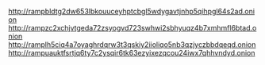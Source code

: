 http://rampbldtg2dw653lbkouuceyhptcbgl5wdygavtjnhp5qihpgl64s2ad.onion
http://rampzc2xchjvtgeda72zsyogvd723swhwi2sbhyuqz4b7xmhmfl6btad.onion
http://ramplh5ciq4a7oyaghrdqrw3t3qskiy2iioliqo5nb3qzjyczbbdqeqd.onion
http://rampuauktfsrtjq6ty7c2ysqir6tk63ezyixezqcou24iwx7qhhvndyd.onion